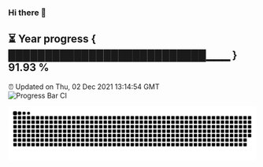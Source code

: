 ### Hi there 👋
⏳ Year progress { ███████████████████████████▁▁▁ } 91.93 %
---
⏰ Updated on Thu, 02 Dec 2021 13:14:54 GMT   
![Progress Bar CI](https://github.com/liununu/liununu/workflows/Progress%20Bar%20CI/badge.svg)   

![](https://raw.githubusercontent.com/coder-Zzx/coder-Zzx/main/assets/github-contribution-grid-snake.svg)
